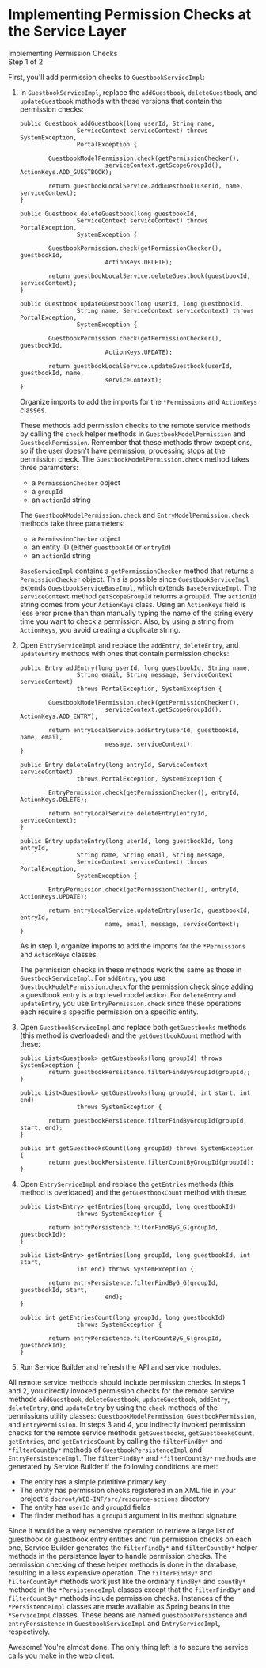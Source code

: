# Implementing Permission Checks at the Service Layer [](id=implementing-permission-checks-at-the-service-layer)

<div class="learn-path-step">
    <p>Implementing Permission Checks<br>Step 1 of 2</p>
</div>

First, you'll add permission checks to `GuestbookServiceImpl`: 

1.  In `GuestbookServiceImpl`, replace the `addGuestbook`, `deleteGuestbook`, 
    and `updateGuestbook` methods with these versions that contain the
    permission checks: 

        public Guestbook addGuestbook(long userId, String name,
                        ServiceContext serviceContext) throws SystemException,
                        PortalException {

                GuestbookModelPermission.check(getPermissionChecker(),
                                serviceContext.getScopeGroupId(), ActionKeys.ADD_GUESTBOOK);

                return guestbookLocalService.addGuestbook(userId, name, serviceContext);
        }

        public Guestbook deleteGuestbook(long guestbookId,
                        ServiceContext serviceContext) throws PortalException,
                        SystemException {
                
                GuestbookPermission.check(getPermissionChecker(), guestbookId,
                                ActionKeys.DELETE);

                return guestbookLocalService.deleteGuestbook(guestbookId, serviceContext);
        }

        public Guestbook updateGuestbook(long userId, long guestbookId,
                        String name, ServiceContext serviceContext) throws PortalException,
                        SystemException {
                
                GuestbookPermission.check(getPermissionChecker(), guestbookId,
                                ActionKeys.UPDATE);

                return guestbookLocalService.updateGuestbook(userId, guestbookId, name, 
                                serviceContext);
        }

    Organize imports to add the imports for the `*Permissions` and `ActionKeys` 
    classes. 

    These methods add permission checks to the remote service methods by calling 
    the `check` helper methods in `GuestbookModelPermission` and 
    `GuestbookPermission`. Remember that these methods throw exceptions, so if 
    the user doesn't have permission, processing stops at the permission check. 
    The `GuestbookModelPermission.check` method takes three parameters: 

    - a `PermissionChecker` object
    - a `groupId`
    - an `actionId` string

    The `GuestbookModelPermission.check` and `EntryModelPermission.check` 
    methods take three parameters: 

    - a `PermissionChecker` object
    - an entity ID (either `guestbookId` or `entryId`)
    - an `actionId` string

    `BaseServiceImpl` contains a `getPermissionChecker` method that returns a
    `PermissionChecker` object. This is possible since `GuestbookServiceImpl`
    extends `GuestbookServiceBaseImpl`, which extends `BaseServiceImpl`. The
    `serviceContext` method `getScopeGroupId` returns a `groupId`. The
    `actionId` string comes from your `ActionKeys` class. Using an
    `ActionKeys` field is less error prone than than manually typing the name of
    the string every time you want to check a permission. Also, by using a
    string from `ActionKeys`, you avoid creating a duplicate string. 

2.  Open `EntryServiceImpl` and replace the `addEntry`, `deleteEntry`, and
    `updateEntry` methods with ones that contain permission checks: 

        public Entry addEntry(long userId, long guestbookId, String name,
                        String email, String message, ServiceContext serviceContext)
                        throws PortalException, SystemException {

                GuestbookModelPermission.check(getPermissionChecker(),
                                serviceContext.getScopeGroupId(), ActionKeys.ADD_ENTRY);

                return entryLocalService.addEntry(userId, guestbookId, name, email,
                                message, serviceContext);
        }

        public Entry deleteEntry(long entryId, ServiceContext serviceContext)
                        throws PortalException, SystemException {

                EntryPermission.check(getPermissionChecker(), entryId, ActionKeys.DELETE);

                return entryLocalService.deleteEntry(entryId, serviceContext);
        }

        public Entry updateEntry(long userId, long guestbookId, long entryId,
                        String name, String email, String message,
                        ServiceContext serviceContext) throws PortalException,
                        SystemException {

                EntryPermission.check(getPermissionChecker(), entryId, ActionKeys.UPDATE);

                return entryLocalService.updateEntry(userId, guestbookId, entryId,
                                name, email, message, serviceContext);
        }

    As in step 1, organize imports to add the imports for the `*Permissions` and 
    `ActionKeys` classes. 

    The permission checks in these methods work the same as those in
    `GuestbookServiceImpl`. For `addEntry`, you use
    `GuestbookModelPermission.check` for the permission check since adding a
    guestbook entry is a top level model action. For `deleteEntry` and
    `updateEntry`, you use `EntryPermission.check` since these operations each
    require a specific permission on a specific entity. 

3.  Open `GuestbookServiceImpl` and replace both `getGuestbooks` methods (this
    method is overloaded) and the `getGuestbookCount` method with these: 

        public List<Guestbook> getGuestbooks(long groupId) throws SystemException {
                return guestbookPersistence.filterFindByGroupId(groupId);
        }

        public List<Guestbook> getGuestbooks(long groupId, int start, int end)
                        throws SystemException {

                return guestbookPersistence.filterFindByGroupId(groupId, start, end);
        }

        public int getGuestbooksCount(long groupId) throws SystemException {
                return guestbookPersistence.filterCountByGroupId(groupId);
        }

4.  Open `EntryServiceImpl` and replace the `getEntries` methods (this method is
    overloaded) and the `getGuestbookCount` method with these: 

        public List<Entry> getEntries(long groupId, long guestbookId)
                        throws SystemException {

                return entryPersistence.filterFindByG_G(groupId, guestbookId);
        }

        public List<Entry> getEntries(long groupId, long guestbookId, int start,
                        int end) throws SystemException {

                return entryPersistence.filterFindByG_G(groupId, guestbookId, start,
                                end);
        }

        public int getEntriesCount(long groupId, long guestbookId)
                        throws SystemException {

                return entryPersistence.filterCountByG_G(groupId, guestbookId);
        }

5.  Run Service Builder and refresh the API and service modules. 

All remote service methods should include permission checks. In steps 1 and 2,
you directly invoked permission checks for the remote service methods
`addGuestbook`, `deleteGuestbook`, `updateGuestbook`, `addEntry`,
`deleteEntry`, and `updateEntry` by using the `check` methods of the
permissions utility classes: `GuestbookModelPermission`, `GuestbookPermission`,
and `EntryPermission`. In steps 3 and 4, you indirectly invoked permission
checks for the remote service methods `getGuestbooks`, `getGuestbooksCount`,
`getEntries`, and `getEntriesCount` by calling the `filterFindBy*` and
`*filterCountBy*` methods of `GuestbookPersistenceImpl` and
`EntryPersistenceImpl`. The `filterFindBy*` and `*filterCountBy*` methods are
generated by Service Builder if the following conditions are met: 

- The entity has a simple primitive primary key 
- The entity has permission checks registered in an XML file in your project's 
  `docroot/WEB-INF/src/resource-actions` directory 
- The entity has `userId` and `groupId` fields 
- The finder method has a `groupId` argument in its method signature 

Since it would be a very expensive operation to retrieve a large list of 
guestbook or guestbook entry entities and run permission checks on each one, 
Service Builder generates the `filterFindBy*` and `filterCountBy*` helper 
methods in the persistence layer to handle permission checks. The permission 
checking of these helper methods is done in the database, resulting in a less 
expensive operation. The `filterFindBy*` and `filterCountBy*` methods work just 
like the ordinary `findBy*` and `countBy*` methods in the `*PersistenceImpl` 
classes except that the `filterFindBy*` and `filterCountBy*` methods include 
permission checks. Instances of the `*PersistenceImpl` classes are made 
available as Spring beans in the `*ServiceImpl` classes. These beans are named 
`guestbookPersistence` and `entryPersistence` in `GuestbookServiceImpl` and 
`EntryServiceImpl`, respectively. 

Awesome! You're almost done. The only thing left is to secure the service calls
you make in the web client. 

